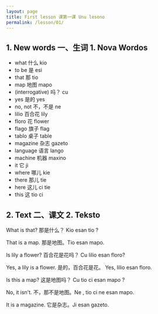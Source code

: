 ```yaml
---
layout: page
title: First lesson 课第一课 Unu lesono
permalink: /lesson/01/
---
```


## 1. New words 一、生词 1. Nova Wordos

* what 什么 kio
* to be 是 esi
* that 那 tio
* map 地图 mapo
* (interrogative) 吗？ cu
* yes 是的 yes
* no, not 不，不是 ne
* lilio 百合花 lily
* floro 花 flower
* flago 旗子 flag
* tablo 桌子 table
* magazine 杂志 gazeto
* language 语言 lango
* machine 机器 maxino
* it 它 ji
* where 哪儿 kie
* there 那儿 tie
* here 这儿 ci tie
* this 这 tio ci

## 2. Text 二、课文 2. Teksto

What is that? 那是什么？ Kio esan tio ?

That is a map. 那是地图。Tio esan mapo.

Is lily a flower? 百合花是花吗？ Cu lilio esan floro? 

Yes, a lily is a flower. 是的，百合花是花。 Yes, lilio esan floro.

Is this a map? 这是地图吗？ Cu tio ci esan mapo ?

No, it isn't. 不，那不是地图。Ne , tio ci ne esan mapo.

It is a magazine. 它是杂志。Ji esan gazeto.